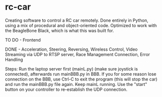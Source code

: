 # rc-car
Creating software to control a RC car remotely. Done entirely in Python, using a mix of procedural and object-oriented code.
Optimized to work with the BeagleBone Black, which is what this was built for. 

TO DO - Frontend

DONE - Acceleration, Steering, Reversing, Wireless Control, Video Streaming via UDP to RTSP server, Race Management Connection, Error Handling 


Steps:
Run the laptop server first (mainL.py) (make sure joystick is connected), afterwards run mainBBB.py in BBB.
If you for some reason lose connection on the BBB, use Ctrl-C to exit the program (this will stop the car) and run the mainBBB.py file again. Keep mainL running. Use the "start" button on your controller to re-establish the UDP connection. 

